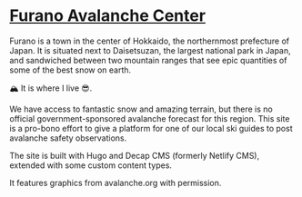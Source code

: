 # [Furano Avalanche Center](https://furanoavalanche.org)

Furano is a town in the center of Hokkaido, the northernmost prefecture of Japan. It is situated next to Daisetsuzan, the largest national park in Japan, and sandwiched between two mountain ranges that see epic quantities of some of the best snow on earth. 

🏔 It is where I live 😎.

We have access to fantastic snow and amazing terrain, but there is no official government-sponsored avalanche forecast for this region. This site is a pro-bono effort to give a platform for one of our local ski guides to post avalanche safety observations.

The site is built with Hugo and Decap CMS (formerly Netlify CMS), extended with some custom content types.

It features graphics from avalanche.org with permission.
